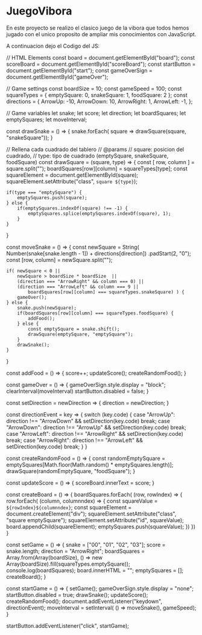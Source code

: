 # JuegoVibora

En este proyecto se realizo el clasico juego de la vibora que todos hemos jugado con el unico proposito de ampliar mis conocimientos con JavaScript.

A continuacion dejo el Codigo del JS:

// HTML Elements
const board = document.getElementById("board");
const scoreBoard = document.getElementById("scoreBoard");
const startButton = document.getElementById("start");
const gameOverSign = document.getElementById("gameOver");

// Game settings
const boardSize = 10;
const gameSpeed = 100;
const squareTypes = {
    emptySquare: 0,
    snakeSquare: 1,
    foodSquare: 2
};
const directions = {
    ArrowUp: -10,
    ArrowDown: 10,
    ArrowRight: 1,
    ArrowLeft: -1,
};

// Game variables
let snake;
let score;
let direction;
let boardSquares;
let emptySquares;
let moveInterval;

const drawSnake = () => {
    snake.forEach( square => drawSquare(square, "snakeSquare"));
}

// Rellena cada cuadrado del tablero
// @params
// square: posicion del cuadrado,
// type: tipo de cuadrado (emptySquare, snakeSquare, foodSquare)
const drawSquare = (square, type) => {
    const [ row, column ] = square.split("");
    boardSquares[row][column] = squareTypes[type];
    const squareElement = document.getElementById(square);
    squareElement.setAttribute("class", `square ${type}`);

    if(type === "emptySquare") {
        emptySquares.push(square);
    } else {
        if(emptySquares.indexOf(square) !== -1) {
            emptySquares.splice(emptySquares.indexOf(square), 1);
        }
    }
}

const moveSnake = () => {
    const newSquare = String(
        Number(snake[snake.length - 1]) + directions[direction])
        .padStart(2, "0");
    const [row, column] = newSquare.split("");


    if( newSquare < 0 ||
        newSquare > boardSize * boardSize  ||
        (direction === "ArrowRight" && column === 0) ||
        (direction === "ArrowLeft" && column === 9 ||
            boardSquares[row][column] === squareTypes.snakeSquare) ) {
        gameOver();
    } else {
        snake.push(newSquare);
        if(boardSquares[row][column] === squareTypes.foodSquare) {
            addFood();
        } else {
            const emptySquare = snake.shift();
            drawSquare(emptySquare, "emptySquare");
        }
        drawSnake();
    }
}

const addFood = () => {
    score++;
    updateScore();
    createRandomFood();
}

const gameOver = () => {
    gameOverSign.style.display = "block";
    clearInterval(moveInterval)
    startButton.disabled = false;
}

const setDirection = newDirection => {
    direction = newDirection;
}

const directionEvent = key => {
    switch (key.code) {
        case "ArrowUp":
            direction !== "ArrowDown" && setDirection(key.code)
            break;
        case "ArrowDown":
            direction !== "ArrowUp" && setDirection(key.code)
            break;
        case "ArrowLeft":
            direction !== "ArrowRight" && setDirection(key.code)
            break;
        case "ArrowRight":
            direction !== "ArrowLeft" && setDirection(key.code)
            break;
    }
}

const createRandomFood = () => {
    const randomEmptySquare = emptySquares[Math.floor(Math.random() * emptySquares.length)];
    drawSquare(randomEmptySquare, "foodSquare");
}

const updateScore = () => {
    scoreBoard.innerText = score;
}

const createBoard = () => {
    boardSquares.forEach( (row, rowIndex) => {
        row.forEach( (column, columnndex) => {
            const squareValue = `${rowIndex}${columnndex}`;
            const squareElement = document.createElement("div");
            squareElement.setAttribute("class", "square emptySquare");
            squareElement.setAttribute("id", squareValue);
            board.appendChild(squareElement);
            emptySquares.push(squareValue);
        })
    })
}

const setGame = () => {
    snake = ["00", "01", "02", "03"];
    score = snake.length;
    direction = "ArrowRight";
    boardSquares = Array.from(Array(boardSize), () => new Array(boardSize).fill(squareTypes.emptySquare));
    console.log(boardSquares);
    board.innerHTML = "";
    emptySquares = [];
    createBoard();
}

const startGame = () => {
    setGame();
    gameOverSign.style.display = "none";
    startButton.disabled = true;
    drawSnake();
    updateScore();
    createRandomFood();
    document.addEventListener("keydown", directionEvent);
    moveInterval = setInterval( () => moveSnake(), gameSpeed);
}

startButton.addEventListener("click", startGame);
